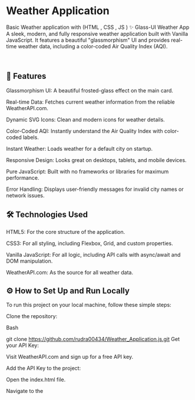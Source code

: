 # Weather Application
Basic Weather application with (HTML , CSS , JS ) 
✨ Glass-UI Weather App
A sleek, modern, and fully responsive weather application built with Vanilla JavaScript. It features a beautiful "glassmorphism" UI and provides real-time weather data, including a color-coded Air Quality Index (AQI).

<br>

## 🚀 Features
Glassmorphism UI: A beautiful frosted-glass effect on the main card.

Real-time Data: Fetches current weather information from the reliable WeatherAPI.com.

Dynamic SVG Icons: Clean and modern icons for weather details.

Color-Coded AQI: Instantly understand the Air Quality Index with color-coded labels.

Instant Weather: Loads weather for a default city on startup.

Responsive Design: Looks great on desktops, tablets, and mobile devices.

Pure JavaScript: Built with no frameworks or libraries for maximum performance.

Error Handling: Displays user-friendly messages for invalid city names or network issues.

## 🛠️ Technologies Used
HTML5: For the core structure of the application.

CSS3: For all styling, including Flexbox, Grid, and custom properties.

Vanilla JavaScript: For all logic, including API calls with async/await and DOM manipulation.

WeatherAPI.com: As the source for all weather data.

## ⚙️ How to Set Up and Run Locally
To run this project on your local machine, follow these simple steps:

Clone the repository:

Bash

git clone https://github.com/rudra00434/Weather_Application.js.git
Get your API Key:

Visit WeatherAPI.com and sign up for a free API key.

Add the API Key to the project:

Open the index.html file.

Navigate to the <script> section at the bottom.

Find the apiKey constant and replace 'YOUR_API_KEY_HERE' with the key you obtained.

JavaScript

// Find this line in the script
const apiKey = 'YOUR_API_KEY_HERE';
Open in Browser:

Simply open the index.html file in your favorite web browser. That's it!

# 💡 Future Improvements
Show weather for user’s current location using Geolocation API

Toggle between Celsius and Fahrenheit

Add 7-day weather forecast

Improve UI/UX with animations and dark mode

# 🤝 Contributing
Pull requests are welcome! For major changes, please open an issue first to discuss what you would like to change.


